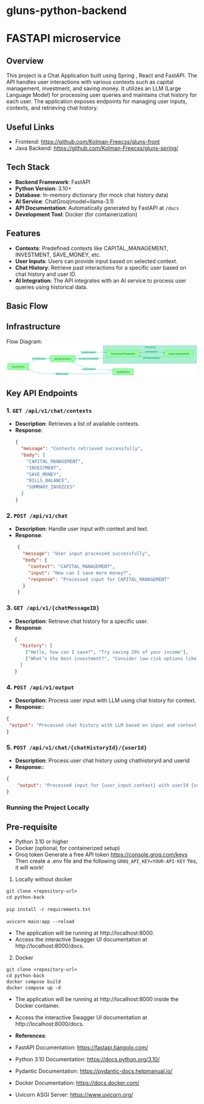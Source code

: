 # gluns-python-backend

# FASTAPI microservice

## Overview
This project is a Chat Application built using Spring , React and  FastAPI. The API handles user interactions with various contexts such as capital management, investment, and saving money. It utilizes an LLM (Large Language Model) for processing user queries and maintains chat history for each user. The application exposes endpoints for managing user inputs, contexts, and retrieving chat history.

## Useful Links

- Frontend: https://github.com/Kolman-Freecss/gluns-front
- Java Backend: https://github.com/Kolman-Freecss/gluns-spring/

## Tech Stack

- **Backend Framework**: FastAPI
- **Python Version**: 3.10+
- **Database**: In-memory dictionary (for mock chat history data)
- **AI Service**: ChatGroq(model=llama-3.1)
- **API Documentation**: Automatically generated by FastAPI at `/docs`
- **Development Tool**: Docker (for containerization)

## Features

- **Contexts**: Predefined contexts like CAPITAL_MANAGEMENT, INVESTMENT, SAVE_MONEY, etc.
- **User Inputs**: Users can provide input based on selected context.
- **Chat History**: Retrieve past interactions for a specific user based on chat history and user ID.
- **AI Integration**: The API integrates with an AI service to process user queries using historical data.


## Basic Flow
## Infrastructure

Flow Diagram:
![Diagram Flow](diagram.svg)

## Key API Endpoints

### 1. `GET /api/v1/chat/contexts`
- **Description**: Retrieves a list of available contexts.
- **Response**:
  ```json
  {
    "message": "Contexts retrieved successfully",
    "body": [
      "CAPITAL_MANAGEMENT",
      "INVESTMENT",
      "SAVE_MONEY",
      "BILLS_BALANCE",
      "SUMMARY_INVOICES"
    ]
  }
  ```
### 2. `POST /api/v1/chat`
- **Description**: Handle user input with context and text.
- **Response**:
```json
    {
      "message": "User input processed successfully",
      "body": {
        "context": "CAPITAL_MANAGEMENT",
        "input": "How can I save more money?",
        "response": "Processed input for CAPITAL_MANAGEMENT"
      }
    }
```
### 3. `GET /api/v1/{chatMessageID}`
- **Description**: Retrieve chat history for a specific user.
- **Response**:
 ```json
    {
      "history": [
        ["Hello, how can I save?", "Try saving 20% of your income"],
        ["What’s the best investment?", "Consider low-risk options like bonds"]
      ]
    }
 ```
### 4. `POST /api/v1/output`
- **Description**: Process user input with LLM using chat history for context.
- **Response:**:
 ```json
{
  "output": "Processed chat history with LLM based on input and context."
}
```
### 5. `POST /api/v1/chat/{chatHistoryId}/{userId}`
- **Description**: Process user chat history using chathistoryid and userid
- **Response:**:
```json
{
    "output": "Processed input for {user_input.context} with userId {user_input.userId} and chatHistoryId {chatHistoryId}"
}
```

### Running the Project Locally
## Pre-requisite
- Python 3.10 or higher
- Docker (optional, for containerized setup)
- Groq token
  Generate a  free API token 
  https://console.groq.com/keys
  Then create a .env file and the following
  ``
  GROQ_API_KEY=YOUR-API-KEY
  ``
Yes, it will work!

1. Locally without docker
```
git clone <repository-url>
cd python-back

pip install -r requirements.txt

uvicorn main:app --reload
```
- The application will be running at http://localhost:8000.
- Access the interactive Swagger UI documentation at http://localhost:8000/docs.

2. Docker

```
git clone <repository-url>
cd python-back
docker compose build
docker compose up -d 
```
- The application will be running at http://localhost:8000 inside the Docker container.
- Access the interactive Swagger UI documentation at http://localhost:8000/docs.

- **References**: 
- FastAPI Documentation: https://fastapi.tiangolo.com/
- Python 3.10 Documentation: https://docs.python.org/3.10/
- Pydantic Documentation: https://pydantic-docs.helpmanual.io/
- Docker Documentation: https://docs.docker.com/
- Uvicorn ASGI Server: https://www.uvicorn.org/
